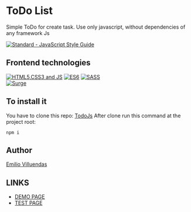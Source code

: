 # ToDo List
Simple ToDo for create task. 
Use only javascript, without dependencies of any framework Js

[![Standard - JavaScript Style Guide](https://img.shields.io/badge/code_style-standard-brightgreen.svg)](http://standardjs.com/)



## Frontend technologies
[![HTML5,CSS3 and JS](https://github.com/FransLopez/logo-images/blob/master/logos/html5-css3-js.png)](http://www.w3.org/)
[![ES6](https://github.com/oscmedgon/logo-images/blob/master/logos/es6.png)](http://www.ecma-international.org/ecma-262/6.0/)
[![SASS](https://github.com/FransLopez/logo-images/blob/master/logos/sass.png)](http://sass-lang.com/)  
[![Surge](https://github.com/jalbertsr/logo-badge-images/blob/master/img/rsz_surge.png?raw=true)](http://surge.sh/)



## To install it

 You have to clone this repo:
[TodoJs](https://github.com/emiliovillu/todoJs)
After clone run this command at the project root:
```
npm i
```

## Author
[Emilio Villuendas](https://www.github.com/emiliovillu)

## LINKS
- [DEMO PAGE](http://www.skylabcoders.com/es)
- [TEST PAGE](https://github.com/juanmaguitar)
